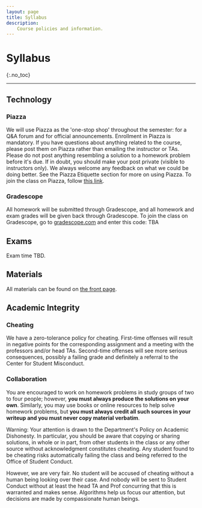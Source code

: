 ```yaml
---
layout: page
title: Syllabus
description:
    Course policies and information.
---
```


# Syllabus
{:.no_toc}


---

## Technology

### Piazza

We will use Piazza as the 'one-stop shop' throughout the semester: for a Q&A forum
and for official announcements. Enrollment in Piazza is mandatory. If you have
questions about anything related to the course, please post them on Piazza rather
than emailing the instructor or TAs. Please do not post anything resembling a solution
to a homework problem before it's due. If in doubt, you should make your post private
(visible to instructors only). We always welcome any feedback on what we could be doing
better. See the Piazza Etiquette section for more on using Piazza. To join the class on Piazza,
follow [this link](https://piazza.com/berkeley/spring2022/cs182).

### Gradescope
All homework will be submitted through Gradescope, and all homework and exam grades will be
given back through Gradescope. To join the class on Gradescope, go to
[gradescope.com](http://gradescope.com/) and enter this code: TBA


## Exams
Exam time TBD.


## Materials
All materials can be found on [the front page](/).

## Academic Integrity

### Cheating
We have a zero-tolerance policy for cheating. First-time offenses will result
in negative points for the corresponding assignment and a meeting with the
professors and/or head TAs. Second-time offenses will see more serious consequences,
possibly a failing grade and definitely a referral to the Center for Student Misconduct.

### Collaboration
You are encouraged to work on homework problems in study groups of two to four
people; however, **you must always produce the solutions on your own**. Similarly,
you may use books or online resources to help solve homework problems, but **you
must always credit all such sources in your writeup and you must never copy
material verbatim**.

Warning: Your attention is drawn to the Department's Policy on Academic
Dishonesty. In particular, you should be aware that copying or sharing
solutions, in whole or in part, from other students in the class or any other
source without acknowledgment constitutes cheating. Any student found to be
cheating risks automatically failing the class and being referred to the Office
of Student Conduct.

However, we are very fair. No student will be accused of cheating without a
human being looking over their case. And nobody will be sent to Student Conduct
without at least the head TA and Prof concurring that this is warranted and
makes sense. Algorithms help us focus our attention, but decisions are made by
compassionate human beings.
